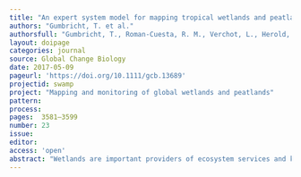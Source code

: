 ```yaml
---
title: "An expert system model for mapping tropical wetlands and peatlands reveals South America as the largest contributor."
authors: "Gumbricht, T. et al."
authorsfull: "Gumbricht, T., Roman-Cuesta, R. M., Verchot, L., Herold, M., Wittmann, F., Householder, E., Herold, N. and Murdiyarso, D."
layout: doipage
categories: journal
source: Global Change Biology
date: 2017-05-09
pageurl: 'https://doi.org/10.1111/gcb.13689'
projectid: swamp
project: "Mapping and monitoring of global wetlands and peatlands"
pattern:
process:
pages:  3581–3599
number: 23
issue:
editor:
access: 'open'
abstract: "Wetlands are important providers of ecosystem services and key regulators of climate change. They positively contribute to global warming through their greenhouse gas emissions, and negatively through the accumulation of organic material in histosols, particularly in peatlands. Our understanding of wetlands’ services is currently constrained by limited knowledge on their distribution, extent, volume, interannual flood variability and disturbance levels. We present an expert system approach to estimate wetland and peatland areas, depths and volumes, which relies on three biophysical indices related to wetland and peat formation: (1) long-term water supply exceeding atmospheric water demand; (2) annually or seasonally water-logged soils; and (3) a geomorphological position where water is supplied and retained. Tropical and subtropical wetlands estimates reach 4.7 million km2 (Mkm2). In line with current understanding, the American continent is the major contributor (45%), and Brazil, with its Amazonian interfluvial region, contains the largest tropical wetland area (800,720 km2). Our model suggests, however, unprecedented extents and volumes of peatland in the tropics (1.7 Mkm2 and 7,268 (6,076–7,368) km3), which more than threefold current estimates. Unlike current understanding, our estimates suggest that South America and not Asia contributes the most to tropical peatland area and volume (ca. 44% for both) partly related to some yet unaccounted extended deep deposits but mainly to extended but shallow peat in the Amazon Basin. Brazil leads the peatland area and volume contribution. Asia hosts 38% of both tropical peat area and volume with Indonesia as the main regional contributor and still the holder of the deepest and most extended peat areas in the tropics. Africa hosts more peat than previously reported but climatic and topographic contexts leave it as the least peat-forming continent. Our results suggest large biases in our current understanding of the distribution, area and volumes of tropical peat and their continental contributions."
---
```

